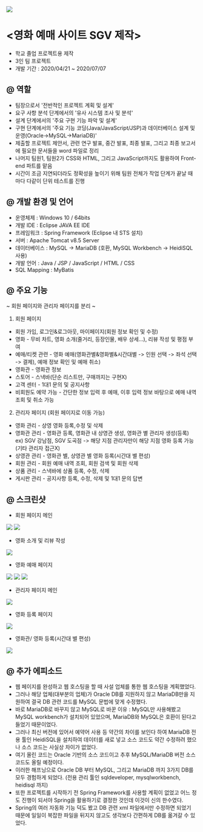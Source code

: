 <img src="https://user-images.githubusercontent.com/63503102/90855056-88b15780-e3b9-11ea-8e8e-b18523c162c2.png"> 

# <영화 예매 사이트 SGV 제작>
- 학교 졸업 프로젝트용 제작
- 3인 팀 프로젝트
- 개발 기간 : 2020/04/21 ~ 2020/07/07



@ 역할
-------------------------------------
- 팀장으로서 '전반적인 프로젝트 계획 및 설계'
- 요구 사항 분석 단계에서의 '유사 시스템 조사 및 분석'
- 설계 단계에서의 '주요 구현 기능 파악 및 설계'
- 구현 단계에서의 '주요 기능 코딩(Java/JavaScript/JSP)과 데이터베이스 설계 및 운영(Oracle->MySQL->MariaDB)'
- 제출할 프로젝트 제안서, 관련 연구 발표, 중간 발표, 최종 발표, 그리고 최종 보고서에 필요한 문서들을 word 파일로 정리
- 나머지 팀원1, 팀원2가 CSS와 HTML, 그리고 JavaScript까지도 활용하여 Front-end 파트를 맡음 
- 시간이 조금 지연되더라도 정확성을 높이기 위해 팀원 전체가 작업 단계가 끝날 때마다 다같이 단위 테스트를 진행



@ 개발 환경 및 언어 
-------------------------------------
- 운영체제 : Windows 10 / 64bits
- 개발 IDE : Eclipse JAVA EE IDE 
- 프레임워크 : Spring Framework (Eclipse 내 STS 설치)
- 서버 : Apache Tomcat v8.5 Server
- 데이터베이스 : MySQL -> MariaDB (호환, MySQL Workbench -> HeidiSQL 사용)
- 개발 언어 : Java / JSP / JavaScript / HTML / CSS 
- SQL Mapping : MyBatis



@ 주요 기능
-------------------------------------
~ 회원 페이지와 관리자 페이지를 분리 ~
1. 회원 페이지
- 회원 가입, 로그인&로그아웃, 마이페이지(회원 정보 확인 및 수정)
- 영화 - 무비 차트, 영화 소개(줄거리, 등장인물, 배우 상세...), 리뷰 작성 및 평점 부여
- 예매/티켓 관련 - 영화 예매(영화관별&영화별&시간대별 -> 인원 선택 -> 좌석 선택 -> 결제), 예매 정보 확인 및 예매 취소)
- 영화관 - 영화관 정보 
- 스토어 - 스낵바(단순 리스트만, 구매까지는 구현X)
- 고객 센터 - 1대1 문의 및 공지사항
- 비회원도 예약 가능 - 간단한 정보 입력 후 예매, 이후 입력 정보 바탕으로 예매 내역 조회 및 취소 가능

2. 관리자 페이지 (회원 페이지로 이동 가능)
- 영화 관리 - 상영 영화 등록,수정 및 삭제
- 영화관 관리 - 영화관 등록, 영화관 내 상영관 생성, 영화관 별 관리자 생성(등록) ex) SGV 강남점, SGV 도곡점 -> 해당 지점 관리자만이 해당 지점 영화 등록 가능(기타 관리자 접근X)
- 상영관 관리 - 영화관 별, 상영관 별 영화 등록(시간대 별 편성)
- 회원 관리 - 회원 예매 내역 조회, 회원 검색 및 회원 삭제
- 상품 관리 - 스낵바에 상품 등록, 수정, 삭제
- 게시판 관리 - 공지사항 등록, 수정, 삭제 및 1대1 문의 답변



@ 스크린샷
-------------------------------------
- 회원 페이지 메인 
<img src="https://user-images.githubusercontent.com/63503102/90853882-5d793900-e3b6-11ea-88a3-b25e014a965c.png">
<img src="https://user-images.githubusercontent.com/63503102/90854145-2a837500-e3b7-11ea-9098-430a9d07cf98.png">


- 영화 소개 및 리뷰 작성
<img src="https://user-images.githubusercontent.com/63503102/90854319-9ebe1880-e3b7-11ea-9274-3863b5571dc9.png">


- 영화 예매 페이지
<img src="https://user-images.githubusercontent.com/63503102/90854378-c44b2200-e3b7-11ea-9b73-4088246df525.png">
<img src="https://user-images.githubusercontent.com/63503102/90854457-efce0c80-e3b7-11ea-9112-ceafb221462f.png">
<img src="https://user-images.githubusercontent.com/63503102/90854504-12f8bc00-e3b8-11ea-814f-2e2ae9fead19.png">


- 관리자 페이지 메인
<img src="https://user-images.githubusercontent.com/63503102/90854647-7f73bb00-e3b8-11ea-8506-923f5b71591f.png">


- 영화 등록 페이지
<img src="https://user-images.githubusercontent.com/63503102/90854760-ceb9eb80-e3b8-11ea-9f23-998cd8aa54fe.png">


- 영화관/ 영화 등록(시간대 별 편성)
<img src="https://user-images.githubusercontent.com/63503102/90854876-0fb20000-e3b9-11ea-8aa9-c7ff56e0df09.png">



@ 추가 에피소드
-------------------------------------
- 웹 페이지를 완성하고 웹 호스팅을 할 때 사설 업체를 통한 웹 호스팅을 계획했었다.
- 그러나 해당 업체(대부분의 업체)가 Oracle DB를 지원하지 않고 MariaDB만을 지원하여 결국 DB 관련 코드를 MySQL 문법에 맞게 수정했다.
- 바로 MariaDB로 바꾸지 않고 MySQL로 바꾼 이유 : MySQL만 사용해봤고 MySQL workbench가 설치되어 있었으며, MariaDB와 MySQL은 호환이 된다고 들었기 때문이었다.
- 그러나 최신 버전에 있어서 예약어 사용 등 약간의 차이를 보인다 하여 MariaDB 전용 툴인 HeidiSQL을 설치하여 데이터를 새로 넣고 소스 코드도 약간 수정하려 했으나 
소스 코드는 사실상 차이가 없었다.
- 여기 올린 코드는 Oracle 기반의 소스 코드이고 추후 MySQL/MariaDB 버전 소스 코드도 올릴 예정이다.
- 이러한 해프닝으로 Oracle DB 부터 MySQL, 그리고 MariaDB 까지 3가지 DB를 모두 경험하게 되었다. (전용 관리 툴인 sqldeveloper, mysqlworkbench, heidisql 까지)
- 또한 프로젝트를 시작하기 전 Spring Framework를 사용할 계획이 없었고 어느 정도 진행이 되서야 Spring을 활용하기로 결정한 것인데 이것이 신의 한수였다.
- Spring의 여러 자동화 기능 덕도 봤고 DB 관련 xml 파일에서만 수정하면 되었기 때문에 일일이 복잡한 파일을 뒤지지 않고도 생각보다 간편하게 DB를 옮겨갈 수 있었다.







